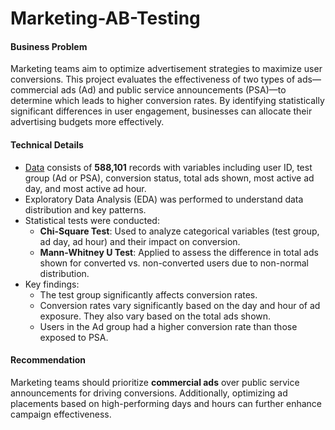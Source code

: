 # Marketing-AB-Testing

#### Business Problem
Marketing teams aim to optimize advertisement strategies to maximize user conversions. This project evaluates the effectiveness of two types of ads—commercial ads (Ad) and public service announcements (PSA)—to determine which leads to higher conversion rates. By identifying statistically significant differences in user engagement, businesses can allocate their advertising budgets more effectively.

#### Technical Details
* [Data](https://www.kaggle.com/datasets/faviovaz/marketing-ab-testing) consists of **588,101** records with variables including user ID, test group (Ad or PSA), conversion status, total ads shown, most active ad day, and most active ad hour.
* Exploratory Data Analysis (EDA) was performed to understand data distribution and key patterns.
* Statistical tests were conducted:
  - **Chi-Square Test**: Used to analyze categorical variables (test group, ad day, ad hour) and their impact on conversion.
  - **Mann-Whitney U Test**: Applied to assess the difference in total ads shown for converted vs. non-converted users due to non-normal distribution.
* Key findings:
  - The test group significantly affects conversion rates.
  - Conversion rates vary significantly based on the day and hour of ad exposure. They also vary based on the total ads shown.
  - Users in the Ad group had a higher conversion rate than those exposed to PSA.

#### Recommendation
Marketing teams should prioritize **commercial ads** over public service announcements for driving conversions. Additionally, optimizing ad placements based on high-performing days and hours can further enhance campaign effectiveness. 
